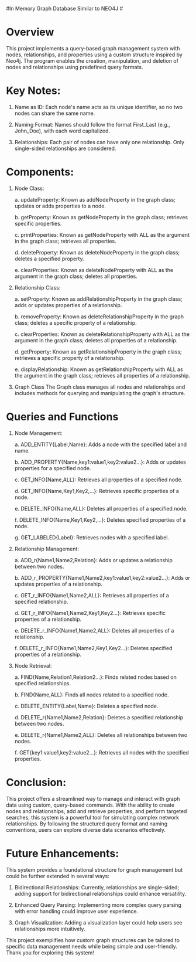 #In Memory Graph Database Similar to NEO4J #

# Overview #

This project implements a query-based graph management system with nodes, relationships, and properties using a custom structure inspired by Neo4j. The program enables the creation, manipulation, and deletion of nodes and relationships using predefined query formats.

# Key Notes: #

1. Name as ID: Each node's name acts as its unique identifier, so no two nodes can share the same name.

2. Naming Format: Names should follow the format First_Last (e.g., John_Doe), with each word capitalized.

3. Relationships: Each pair of nodes can have only one relationship. Only single-sided relationships are considered.

# Components: #

1. Node Class:
   
   a. updateProperty: Known as addNodeProperty in the graph class; updates or adds properties to a node.

   b. getProperty: Known as getNodeProperty in the graph class; retrieves specific properties.

   c. printProperties: Known as getNodeProperty with ALL as the argument in the graph class; retrieves all properties.

   d. deleteProperty: Known as deleteNodeProperty in the graph class; deletes a specified property.

   e. clearProperties: Known as deleteNodeProperty with ALL as the argument in the graph class; deletes all properties.

3. Relationship Class:

   a. setProperty: Known as addRelationshipProperty in the graph class; adds or updates properties of a relationship.

   b. removeProperty: Known as deleteRelationshipProperty in the graph class; deletes a specific property of a relationship.

   c. clearProperties: Known as deleteRelationshipProperty with ALL as the argument in the graph class; deletes all properties of a relationship.

   d. getProperty: Known as getRelationshipProperty in the graph class; retrieves a specific property of a relationship.

   e. displayRelationship: Known as getRelationshipProperty with ALL as the argument in the graph class; retrieves all properties of a relationship.
   
5. Graph Class
The Graph class manages all nodes and relationships and includes methods for querying and manipulating the graph's structure.

# Queries and Functions #

1. Node Management:
   
   a. ADD_ENTITY{Label,Name}: Adds a node with the specified label and name.

   b. ADD_PROPERTY{Name,key1:value1,key2:value2...}: Adds or updates properties for a specified node.

   c. GET_INFO{Name,ALL}: Retrieves all properties of a specified node.

   d. GET_INFO{Name,Key1,Key2,...}: Retrieves specific properties of a node.

   e. DELETE_INFO{Name,ALL}: Deletes all properties of a specified node.

   f. DELETE_INFO{Name,Key1,Key2,...}: Deletes specified properties of a node.

   g. GET_LABELED{Label}: Retrieves nodes with a specified label.
   
3. Relationship Management:
   
   a. ADD_r{Name1,Name2,Relation}: Adds or updates a relationship between two nodes.

   b. ADD_r_PROPERTY{Name1,Name2,key1:value1,key2:value2...}: Adds or updates properties of a relationship.

   c. GET_r_INFO{Name1,Name2,ALL}: Retrieves all properties of a specified relationship.

   d. GET_r_INFO{Name1,Name2,Key1,Key2...}: Retrieves specific properties of a relationship.

   e. DELETE_r_INFO{Name1,Name2,ALL}: Deletes all properties of a relationship.

   f. DELETE_r_INFO{Name1,Name2,Key1,Key2...}: Deletes specified properties of a relationship.
   
5. Node Retrieval:

   a. FIND{Name,Relation1,Relation2...}: Finds related nodes based on specified relationships.

   b. FIND{Name,ALL}: Finds all nodes related to a specified node.

   c. DELETE_ENTITY{Label,Name}: Deletes a specified node.

   d. DELETE_r{Name1,Name2,Relation}: Deletes a specified relationship between two nodes.

   e. DELETE_r{Name1,Name2,ALL}: Deletes all relationships between two nodes.

   f. GET{key1:value1,key2:value2...}: Retrieves all nodes with the specified properties.

# Conclusion: #

This project offers a streamlined way to manage and interact with graph data using custom, query-based commands. With the ability to create nodes and relationships, add and retrieve properties, and perform targeted searches, this system is a powerful tool for simulating complex network relationships. By following the structured query format and naming conventions, users can explore diverse data scenarios effectively.

# Future Enhancements: #

This system provides a foundational structure for graph management but could be further extended in several ways:

1. Bidirectional Relationships: Currently, relationships are single-sided; adding support for bidirectional relationships could enhance versatility.

2. Enhanced Query Parsing: Implementing more complex query parsing with error handling could improve user experience.

3. Graph Visualization: Adding a visualization layer could help users see relationships more intuitively.

This project exemplifies how custom graph structures can be tailored to specific data management needs while being simple and user-friendly. Thank you for exploring this system!
   
